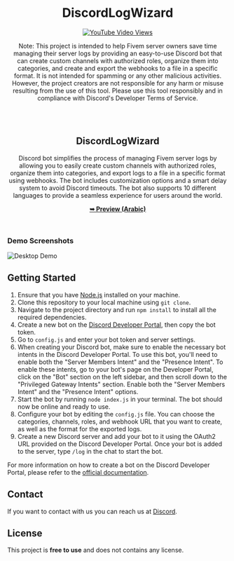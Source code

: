<h1 align="center">DiscordLogWizard</h1>


<div align="center">
  
  [![YouTube Video Views](https://img.shields.io/youtube/views/VJKx9uLEpaU?style=social)](https://www.youtube.com/@M3LMTV)

Note: This project is intended to help Fivem server owners save time managing their server logs by providing an easy-to-use Discord bot that can create custom channels with authorized roles, organize them into categories, and create and export the webhooks to a file in a specific format. It is not intended for spamming or any other malicious activities. However, the project creators are not responsible for any harm or misuse resulting from the use of this tool. Please use this tool responsibly and in compliance with Discord's Developer Terms of Service. 

  <br />
  <br />

  <h2 align="center">DiscordLogWizard</h2>

Discord bot simplifies the process of managing Fivem server logs by allowing you to easily create custom channels with authorized roles, organize them into categories, and export logs to a file in a specific format using webhooks. The bot includes customization options and a smart delay system to avoid Discord timeouts. The bot also supports 10 different languages to provide a seamless experience for users around the world.

  <a href="https://youtu.be/X03IiPM8N3w"><strong>➥ Preview (Arabic)</strong></a>

</div>

<br />

### Demo Screenshots

![Desktop Demo](https://cdn.discordapp.com/attachments/870376559742156810/1080382151389884466/Screenshot_2023-03-01_094845.png "Desktop Demo")

## Getting Started

1. Ensure that you have [Node.js](https://nodejs.org/) installed on your machine.
2. Clone this repository to your local machine using `git clone`.
3. Navigate to the project directory and run `npm install` to install all the required dependencies.
4. Create a new bot on the [Discord Developer Portal](https://discord.com/developers/applications), then copy the bot token.
5. Go to `config.js` and enter your bot token and server settings. 
6. When creating your Discord bot, make sure to enable the necessary bot intents in the Discord Developer Portal. To use this bot, you'll need to enable both the "Server Members Intent" and the "Presence Intent". To enable these intents, go to your bot's page on the Developer Portal, click on the "Bot" section on the left sidebar, and then scroll down to the "Privileged Gateway Intents" section. Enable both the "Server Members Intent" and the "Presence Intent" options.
7. Start the bot by running `node index.js` in your terminal. The bot should now be online and ready to use.
8. Configure your bot by editing the `config.js` file. You can choose the categories, channels, roles, and webhook URL that you want to create, as well as the format for the exported logs.
9. Create a new Discord server and add your bot to it using the OAuth2 URL provided on the Discord Developer Portal. Once your bot is added to the server, type `/log` in the chat to start the bot.

For more information on how to create a bot on the Discord Developer Portal, please refer to the [official documentation](https://discord.com/developers/docs/intro). 


## Contact

If you want to contact with us you can reach us at [Discord](https://discord.gg/3TX7wKC9DM).

## License

This project is **free to use** and does not contains any license.
